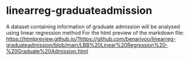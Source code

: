 # linearreg-graduateadmission
A dataset containing information of graduate admission will be analysed using linear regression method
For the html preview of the markdown file: https://htmlpreview.github.io/?https://github.com/benarivoo/linearreg-graduateadmission/blob/main/LBB%20Linear%20Regression%20-%20Graduate%20Admission.html
